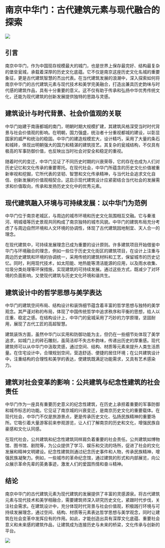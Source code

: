 # 南京中华门：古代建筑元素与现代融合的探索



![](https://p3-search.byteimg.com/obj/labis/c4afb21edec9af0426d99cd05f234cd4)

## 引言

南京中华门，作为中国现存规模最大的城门，也是世界上保存最完好、结构最复杂的堡垒瓮城，承载着深厚的历史文化底蕴。它不仅是南京这座历史文化名城的重要象征，更是古代建筑智慧的杰出代表。在当代建筑发展的浪潮中，深入探索如何将南京中华门的古代建筑元素与现代技术和美学完美融合，打造出兼具历史韵味与时代感的建筑作品，具有十分重要的意义。这不仅有助于传承和弘扬中华优秀传统文化，还能为现代建筑的创新发展提供独特的思路与灵感。

## 建筑设计与时代背景、社会价值观的关联

中华门始建于南唐都城的南门，明朝时期大规模扩建，其建筑风格深受当时时代背景与社会价值观的影响。在明朝，国力强盛，统治者十分重视都城的建设，以彰显国家的威严和统治的稳固。中华门的建造规模宏大，设计精巧，采用了大量的条石和城砖，体现出明朝强大的国力和精湛的建筑技艺。其复杂的瓮城结构，不仅具有极高的军事防御价值，也反映出当时社会对安全和稳定的重视。

随着时代的变迁，中华门见证了不同历史时期的兴衰荣辱，它的存在也成为人们对历史记忆和文化传承的重要寄托。在现代社会，中华门所蕴含的历史文化价值被重新审视和挖掘，它所代表的坚韧、智慧和文化传承精神，与当代社会追求文化自信、创新发展的价值观相契合。这启示现代建筑设计应紧密结合当代社会的发展需求和价值取向，传承和发扬历史文化中的优秀元素。

## 现代建筑融入环境与可持续发展：以中华门为范例

中华门位于南京老城区，与周边的城市环境和历史文化氛围相互交融。它与秦淮河、明城墙等历史景观共同构成了南京独特的城市风貌。中华门的建筑布局充分考虑了与周边自然环境和人文环境的协调性，体现了古代建筑因地制宜、天人合一的理念。

在现代建筑中，可持续发展理念已成为重要的设计原则。许多建筑项目开始借鉴中华门与环境融合的理念，例如一些位于历史文化街区的建筑项目，在设计上注重与周边历史建筑和环境的协调统一，采用传统的建筑材料和工艺，保留城市的历史记忆。同时，利用现代技术，如太阳能、地热能等清洁能源的应用，以及雨水收集、垃圾分类处理等环保措施，实现建筑的可持续发展。通过这些方式，既减少了对环境的负面影响，又使现代建筑与历史文化环境和谐共生。

## 建筑设计中的哲学思想与美学表达

中华门的建筑空间布局、结构设计和装饰细节蕴含着丰富的哲学思想与独特的美学观念。其严谨对称的布局，体现了中国传统哲学中追求秩序和平衡的思想，给人以庄重、稳定之感。在结构设计上，中华门的瓮城采用了巧妙的力学原理，坚固耐用，展现了古代工匠的高超智慧。

建筑装饰方面，虽然中华门以实用和防御功能为主，但仍在一些细节处体现了美学追求，如城门上的砖石雕刻，虽简洁却不失古朴韵味，传递出历史的厚重感。现代建筑师可以从中华门中汲取灵感，通过空间、结构、材质等元素来提升人类生活质量。在住宅设计中，合理规划空间，营造舒适、便捷的居住环境；在公共建筑设计中，注重结构的合理性和美学的表达，使建筑既满足功能需求，又具有艺术感染力。

## 建筑对社会变革的影响：公共建筑与纪念性建筑的社会责任

中华门作为一座具有重要历史意义的纪念性建筑，在历史上承担着重要的军事防御和城市标志的功能。它见证了南京城的兴衰变迁，是南京历史文化的重要载体。在现代社会，中华门不仅是旅游景点，更是传承历史文化、弘扬民族精神的重要场所。它吸引着大量游客前来参观游览，让人们了解南京的历史和文化，增强民族自豪感和文化认同感。

在现代社会，公共建筑和纪念性建筑同样肩负着重要的社会责任。公共建筑如博物馆、图书馆、剧院等，为公众提供了学习、娱乐和交流的场所，促进了社会的文化发展和精神文明建设。纪念性建筑则通过纪念历史事件和人物，传承民族精神，增强民族凝聚力。例如，一些城市的革命纪念馆，通过建筑的形式和内部展览，向公众展示革命先辈的英勇事迹，激发人们的爱国热情和奋斗精神。

## 结论

南京中华门的古代建筑元素为现代建筑的发展提供了丰富的灵感源泉。将古代建筑元素与现代技术和美学相融合，需要建筑师深入研究历史文化，紧跟时代步伐，关注社会需求。在建筑设计中，充分体现时代背景与社会价值观，积极践行环境与可持续发展理念，通过空间、结构、材质等元素表达哲学思想与美学观念，同时让建筑在社会变革中发挥应有的作用。如此，才能创造出具有深厚文化底蕴、重要社会意义和未来感的建筑作品，让建筑成为连接历史与未来的桥梁，文化传承与创新的平台。



![](https://p3-search.byteimg.com/obj/labis/da3391e7047fc55a3f2a2d12d0fde96a)